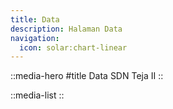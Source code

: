 ```yaml
---
title: Data
description: Halaman Data
navigation:
  icon: solar:chart-linear
---
```


::media-hero
#title
Data SDN Teja II
::

::media-list
::
